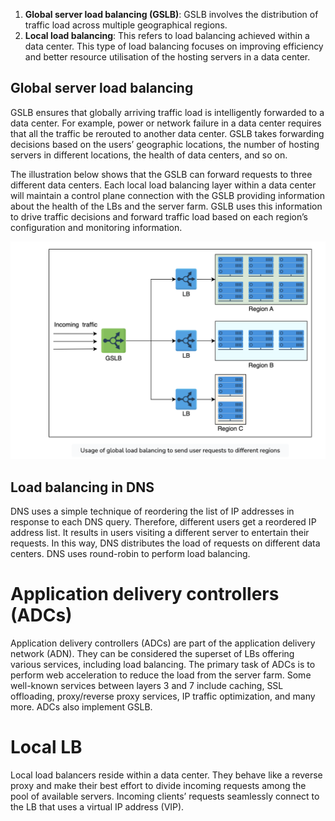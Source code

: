 1. **Global server load balancing (GSLB)**: GSLB involves the distribution of traffic load across multiple geographical regions.
2. **Local load balancing**: This refers to load balancing achieved within a data center. This type of load balancing focuses on improving efficiency and better resource utilisation of the hosting servers in a data center.

## Global server load balancing

GSLB ensures that globally arriving traffic load is intelligently forwarded to a data center. For example, power or network failure in a data center requires that all the traffic be rerouted to another data center. GSLB takes forwarding decisions based on the users’ geographic locations, the number of hosting servers in different locations, the health of data centers, and so on.

The illustration below shows that the GSLB can forward requests to three different data centers. Each local load balancing layer within a data center will maintain a control plane connection with the GSLB providing information about the health of the LBs and the server farm. GSLB uses this information to drive traffic decisions and forward traffic load based on each region’s configuration and monitoring information.

![](_Attachments/Pasted%20image%2020240118224951.png)

## Load balancing in DNS

DNS uses a simple technique of reordering the list of IP addresses in response to each DNS query. Therefore, different users get a reordered IP address list. It results in users visiting a different server to entertain their requests. In this way, DNS distributes the load of requests on different data centers. DNS uses round-robin to perform load balancing.

# Application delivery controllers (ADCs)

Application delivery controllers (ADCs) are part of the application delivery network (ADN). They can be considered the superset of LBs offering various services, including load balancing. The primary task of ADCs is to perform web acceleration to reduce the load from the server farm. Some well-known services between layers 3 and 7 include caching, SSL offloading, proxy/reverse proxy services, IP traffic optimization, and many more. ADCs also implement GSLB.

# Local LB

Local load balancers reside within a data center. They behave like a reverse proxy and make their best effort to divide incoming requests among the pool of available servers. Incoming clients’ requests seamlessly connect to the LB that uses a virtual IP address (VIP).